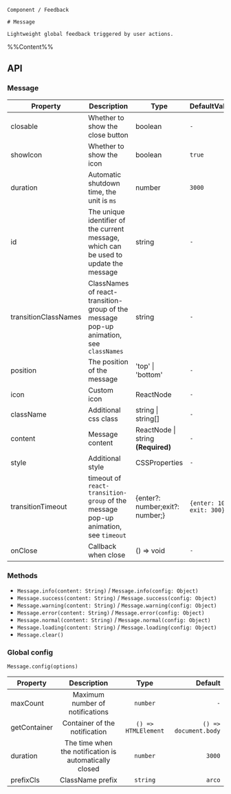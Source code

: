 `````
Component / Feedback

# Message

Lightweight global feedback triggered by user actions.
`````

%%Content%%

## API

### Message

|Property|Description|Type|DefaultValue|Version|
|---|---|---|---|---|
|closable|Whether to show the close button|boolean |`-`|-|
|showIcon|Whether to show the icon|boolean |`true`|-|
|duration|Automatic shutdown time, the unit is `ms`|number |`3000`|-|
|id|The unique identifier of the current message, which can be used to update the message|string |`-`|-|
|transitionClassNames|ClassNames of react-transition-group of the message pop-up animation, see `classNames`|string |`-`|-|
|position|The position of the message|'top' \| 'bottom' |`-`|-|
|icon|Custom icon|ReactNode |`-`|-|
|className|Additional css class|string \| string[] |`-`|-|
|content|Message content|ReactNode \| string  **(Required)**|`-`|-|
|style|Additional style|CSSProperties |`-`|-|
|transitionTimeout|timeout of `react-transition-group` of the message pop-up animation, see `timeout`|{enter?: number;exit?: number;} |`{enter: 100, exit: 300}`|2.43.0|
|onClose|Callback when close|() => void |`-`|-|

### Methods

- `Message.info(content: String)` / `Message.info(config: Object)`
- `Message.success(content: String)` / `Message.success(config: Object)`
- `Message.warning(content: String)` / `Message.warning(config: Object)`
- `Message.error(content: String)` / `Message.error(config: Object)`
- `Message.normal(content: String)` / `Message.normal(config: Object)`
- `Message.loading(content: String)` / `Message.loading(config: Object)`
- `Message.clear()`

### Global config

`Message.config(options)`

|Property|Description|Type|Default|
|---|:---:|:---:|---:|
|maxCount|Maximum number of notifications|`number`|`-`|
|getContainer|Container of the notification|`() => HTMLElement`|`() => document.body`|
|duration|The time when the notification is automatically closed|`number`|`3000`|
|prefixCls|ClassName prefix|`string`|`arco`|
